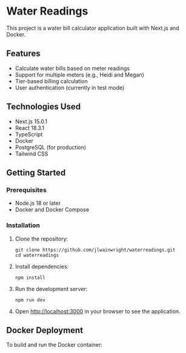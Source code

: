 # Water Readings

This project is a water bill calculator application built with Next.js and Docker.

## Features

- Calculate water bills based on meter readings
- Support for multiple meters (e.g., Heidi and Megan)
- Tier-based billing calculation
- User authentication (currently in test mode)

## Technologies Used

- Next.js 15.0.1
- React 18.3.1
- TypeScript
- Docker
- PostgreSQL (for production)
- Tailwind CSS

## Getting Started

### Prerequisites

- Node.js 18 or later
- Docker and Docker Compose

### Installation

1. Clone the repository:
   ```
   git clone https://github.com/jlwainwright/waterreadings.git
   cd waterreadings
   ```

2. Install dependencies:
   ```
   npm install
   ```

3. Run the development server:
   ```
   npm run dev
   ```

4. Open [http://localhost:3000](http://localhost:3000) in your browser to see the application.

## Docker Deployment

To build and run the Docker container:
